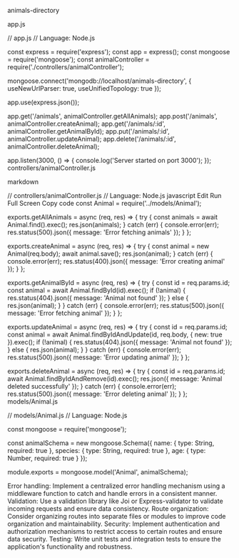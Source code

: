 animals-directory

app.js


// app.js
// Language: Node.js

const express = require('express');
const app = express();
const mongoose = require('mongoose');
const animalController = require('./controllers/animalController');

mongoose.connect('mongodb://localhost/animals-directory', { useNewUrlParser: true, useUnifiedTopology: true });

app.use(express.json());

app.get('/animals', animalController.getAllAnimals);
app.post('/animals', animalController.createAnimal);
app.get('/animals/:id', animalController.getAnimalById);
app.put('/animals/:id', animalController.updateAnimal);
app.delete('/animals/:id', animalController.deleteAnimal);

app.listen(3000, () => {
  console.log('Server started on port 3000');
});
controllers/animalController.js

markdown

// controllers/animalController.js
// Language: Node.js
javascript
Edit
Run
Full Screen
Copy code
const Animal = require('../models/Animal');

exports.getAllAnimals = async (req, res) => {
  try {
    const animals = await Animal.find().exec();
    res.json(animals);
  } catch (err) {
    console.error(err);
    res.status(500).json({ message: 'Error fetching animals' });
  }
};

exports.createAnimal = async (req, res) => {
  try {
    const animal = new Animal(req.body);
    await animal.save();
    res.json(animal);
  } catch (err) {
    console.error(err);
    res.status(400).json({ message: 'Error creating animal' });
  }
};

exports.getAnimalById = async (req, res) => {
  try {
    const id = req.params.id;
    const animal = await Animal.findById(id).exec();
    if (!animal) {
      res.status(404).json({ message: 'Animal not found' });
    } else {
      res.json(animal);
    }
  } catch (err) {
    console.error(err);
    res.status(500).json({ message: 'Error fetching animal' });
  }
};

exports.updateAnimal = async (req, res) => {
  try {
    const id = req.params.id;
    const animal = await Animal.findByIdAndUpdate(id, req.body, { new: true }).exec();
    if (!animal) {
      res.status(404).json({ message: 'Animal not found' });
    } else {
      res.json(animal);
    }
  } catch (err) {
    console.error(err);
    res.status(500).json({ message: 'Error updating animal' });
  }
};

exports.deleteAnimal = async (req, res) => {
  try {
    const id = req.params.id;
    await Animal.findByIdAndRemove(id).exec();
    res.json({ message: 'Animal deleted successfully' });
  } catch (err) {
    console.error(err);
    res.status(500).json({ message: 'Error deleting animal' });
  }
};
models/Animal.js

// models/Animal.js
// Language: Node.js

const mongoose = require('mongoose');

const animalSchema = new mongoose.Schema({
  name: { type: String, required: true },
  species: { type: String, required: true },
  age: { type: Number, required: true }
});

module.exports = mongoose.model('Animal', animalSchema);


Error handling: Implement a centralized error handling mechanism using a middleware function to catch and handle errors in a consistent manner.
Validation: Use a validation library like Joi or Express-validator to validate incoming requests and ensure data consistency.
Route organization: Consider organizing routes into separate files or modules to improve code organization and maintainability.
Security: Implement authentication and authorization mechanisms to restrict access to certain routes and ensure data security.
Testing: Write unit tests and integration tests to ensure the application's functionality and robustness.
